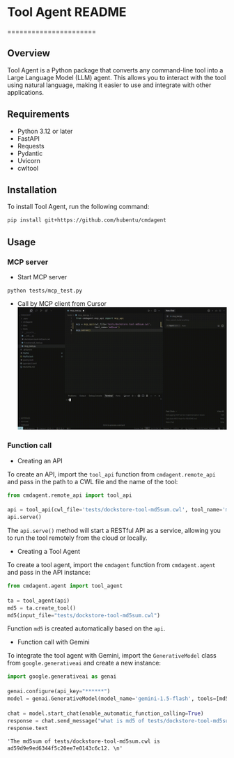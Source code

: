 # Tool Agent README
======================

## Overview

Tool Agent is a Python package that converts any command-line tool into a Large Language Model (LLM) agent. This allows you to interact with the tool using natural language, making it easier to use and integrate with other applications.

## Requirements

* Python 3.12 or later
* FastAPI
* Requests
* Pydantic
* Uvicorn
* cwltool

## Installation

To install Tool Agent, run the following command:
```bash
pip install git+https://github.com/hubentu/cmdagent
```
## Usage

### MCP server
* Start MCP server
```
python tests/mcp_test.py
```

* Call by MCP client from Cursor
[![Demo md5](tests/cmdagent.gif)](https://www.youtube.com/watch?v=QqevFmQbTDU)


### Function call
* Creating an API

To create an API, import the `tool_api` function from `cmdagent.remote_api` and pass in the path to a CWL file and the name of the tool:
```python
from cmdagent.remote_api import tool_api

api = tool_api(cwl_file='tests/dockstore-tool-md5sum.cwl', tool_name='md5sum')
api.serve()
```
The `api.serve()` method will start a RESTful API as a service, allowing you to run the tool remotely from the cloud or locally.

* Creating a Tool Agent

To create a tool agent, import the `cmdagent` function from `cmdagent.agent` and pass in the API instance:
```python
from cmdagent.agent import tool_agent

ta = tool_agent(api)
md5 = ta.create_tool()
md5(input_file="tests/dockstore-tool-md5sum.cwl")
```
Function `md5` is created automatically based on the `api`.

* Function call with Gemini

To integrate the tool agent with Gemini, import the `GenerativeModel` class from `google.generativeai` and create a new instance:
```python
import google.generativeai as genai

genai.configure(api_key="******")
model = genai.GenerativeModel(model_name='gemini-1.5-flash', tools=[md5])

chat = model.start_chat(enable_automatic_function_calling=True)
response = chat.send_message("what is md5 of tests/dockstore-tool-md5sum.cwl?")
response.text
```
```
'The md5sum of tests/dockstore-tool-md5sum.cwl is ad59d9e9ed6344f5c20ee7e0143c6c12. \n'
```
